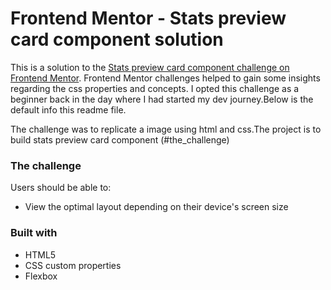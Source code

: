 # Frontend Mentor - Stats preview card component solution

This is a solution to the [Stats preview card component challenge on Frontend Mentor](https://www.frontendmentor.io/challenges/stats-preview-card-component-8JqbgoU62). Frontend Mentor challenges helped to gain some insights regarding the css properties and concepts.
 I opted this challenge as a beginner back in the day where I had started my dev journey.Below is the default info this readme file.


The challenge was to replicate a image using html and css.The project is to build stats preview card component (#the_challenge)
  




### The challenge

Users should be able to:

- View the optimal layout depending on their device's screen size



### Built with

- HTML5 
- CSS custom properties
- Flexbox
  




